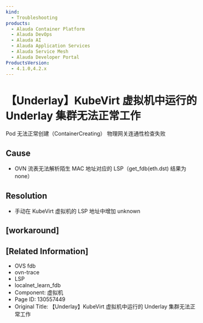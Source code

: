 ```yaml
---
kind:
  - Troubleshooting
products:
  - Alauda Container Platform
  - Alauda DevOps
  - Alauda AI
  - Alauda Application Services
  - Alauda Service Mesh
  - Alauda Developer Portal
ProductsVersion:
  - 4.1.0,4.2.x
---
```

<!-- A type of document that involves encountering a fault, diagnosing it, performing root cause analysis, and providing solutions. -->

# 【Underlay】KubeVirt 虚拟机中运行的 Underlay 集群无法正常工作

Pod 无法正常创建（ContainerCreating） 物理网关连通性检查失败

## Cause
- OVN 流表无法解析陌生 MAC 地址对应的 LSP（get_fdb(eth.dst) 结果为 none）

## Resolution
- 手动在 KubeVirt 虚拟机的 LSP 地址中增加 unknown

## [workaround]

## [Related Information]
- OVS fdb
- ovn-trace
- LSP
- localnet_learn_fdb
- Component: 虚拟机
- Page ID: 130557449
- Original Title: 【Underlay】KubeVirt 虚拟机中运行的 Underlay 集群无法正常工作
